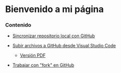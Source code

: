 # Bienvenido a mi página

### Contenido

- [Sincronizar repositorio local con GitHub]()
- [Subir archivos a GitHub desde Visual Studio Code](tutorial_github_VSCode.html)

    - [Versión PDF](./Tutorial_github%20con%20VSCode%20-%20Celia%20Blanco.pdf)

- [Trabajar con "fork" en GitHub](fork.md)
